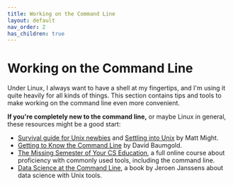 ```yaml
---
title: Working on the Command Line
layout: default
nav_order: 2
has_children: true
---
```


# Working on the Command Line

Under Linux, I always want to have a shell at my fingertips, and I'm using it quite
heavily for all kinds of things. This section contains tips and tools to make
working on the command line even more convenient.

**If you're completely new to the command line,** or maybe Linux in general,
these resources might be a good start:

+ [Survival guide for Unix newbies](https://matt.might.net/articles/basic-unix/)
  and [Settling into Unix](https://matt.might.net/articles/settling-into-unix/)
  by Matt Might.
+ [Getting to Know the Command
  Line](https://www.davidbaumgold.com/tutorials/command-line/) by David
  Baumgold.
+ [The Missing Semester of Your CS Education](https://missing.csail.mit.edu/), a
  full online course about proficiency with commonly used tools, including the
  command line.
+ [Data Science at the Command
  Line](https://datascienceatthecommandline.com/2e/), a book
  by Jeroen Janssens about data science with Unix tools.
